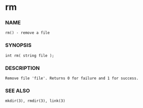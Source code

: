 # rm

### NAME

    rm() - remove a file

### SYNOPSIS

    int rm( string file );

### DESCRIPTION

    Remove file 'file'. Returns 0 for failure and 1 for success.

### SEE ALSO

    mkdir(3), rmdir(3), link(3)

